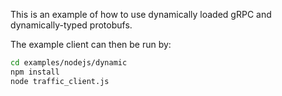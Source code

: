 This is an example of how to use dynamically loaded gRPC and dynamically-typed protobufs.

The example client can then be run by:
```sh
cd examples/nodejs/dynamic
npm install
node traffic_client.js
```
